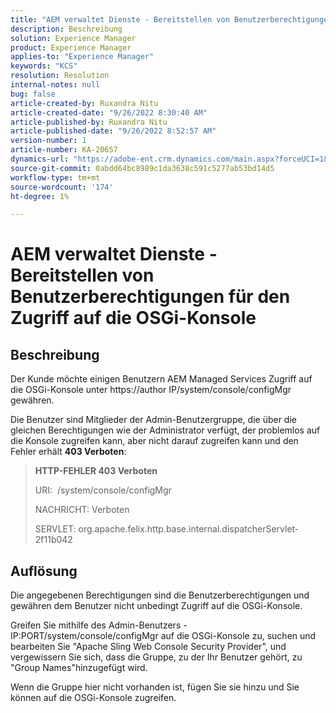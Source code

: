 ```yaml
---
title: "AEM verwaltet Dienste - Bereitstellen von Benutzerberechtigungen für den Zugriff auf die OSGi-Konsole"
description: Beschreibung
solution: Experience Manager
product: Experience Manager
applies-to: "Experience Manager"
keywords: "KCS"
resolution: Resolution
internal-notes: null
bug: false
article-created-by: Ruxandra Nitu
article-created-date: "9/26/2022 8:30:40 AM"
article-published-by: Ruxandra Nitu
article-published-date: "9/26/2022 8:52:57 AM"
version-number: 1
article-number: KA-20657
dynamics-url: "https://adobe-ent.crm.dynamics.com/main.aspx?forceUCI=1&pagetype=entityrecord&etn=knowledgearticle&id=0a46467f-753d-ed11-9db1-002248086a73"
source-git-commit: 0abdd64bc8989c1da3638c591c5277ab53bd14d5
workflow-type: tm+mt
source-wordcount: '174'
ht-degree: 1%

---
```


# AEM verwaltet Dienste - Bereitstellen von Benutzerberechtigungen für den Zugriff auf die OSGi-Konsole

## Beschreibung


Der Kunde möchte einigen Benutzern AEM Managed Services Zugriff auf die OSGi-Konsole unter https://author IP/system/console/configMgr gewähren.

Die Benutzer sind Mitglieder der Admin-Benutzergruppe, die über die gleichen Berechtigungen wie der Administrator verfügt, der problemlos auf die Konsole zugreifen kann, aber nicht darauf zugreifen kann und den Fehler erhält <b>403 Verboten</b>:


> <b>HTTP-FEHLER 403 Verboten</b>
> 
> URI:  /system/console/configMgr
> 
> NACHRICHT: Verboten
> 
> SERVLET: org.apache.felix.http.base.internal.dispatcherServlet-2f11b042



## Auflösung




Die angegebenen Berechtigungen sind die Benutzerberechtigungen und gewähren dem Benutzer nicht unbedingt Zugriff auf die OSGi-Konsole.

Greifen Sie mithilfe des Admin-Benutzers - IP:PORT/system/console/configMgr auf die OSGi-Konsole zu, suchen und bearbeiten Sie &quot;Apache Sling Web Console Security Provider&quot;, und vergewissern Sie sich, dass die Gruppe, zu der Ihr Benutzer gehört, zu &quot;Group Names&quot;hinzugefügt wird.

Wenn die Gruppe hier nicht vorhanden ist, fügen Sie sie hinzu und Sie können auf die OSGi-Konsole zugreifen.





